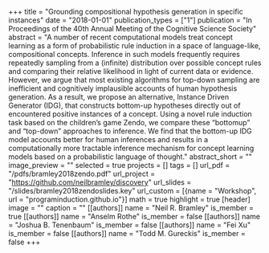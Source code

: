 +++
title = "Grounding compositional hypothesis generation in specific instances"
date = "2018-01-01"
publication_types = ["1"]
publication = "In Proceedings of the 40th Annual Meeting of the Cognitive Science Society"
abstract = "A number of recent computational models treat concept learning as a form of probabilistic rule induction in a space of language-like, compositional concepts. Inference in such models frequently requires repeatedly sampling from a (infinite) distribution over possible concept rules and comparing their relative likelihood in light of current data or evidence. However, we argue that most existing algorithms for top-down sampling are inefficient and cognitively implausible accounts of human hypothesis generation. As a result, we propose an alternative, Instance Driven Generator (IDG), that constructs bottom-up hypotheses directly out of encountered positive instances of a concept. Using a novel rule induction task based on the children’s game Zendo, we compare these “bottomup” and “top-down” approaches to inference. We find that the bottom-up IDG model accounts better for human inferences and results in a computationally more tractable inference mechanism for concept learning models based on a probabilistic language of thought."
abstract_short = ""
image_preview = ""
selected = true
projects = []
tags = []
url_pdf = "/pdfs/bramley2018zendo.pdf"
url_project = "https://github.com/neilbramley/discovery"
url_slides = "/slides/bramley2018zendoslides.key"
url_custom = [{name = "Workshop", url = "programinduction.github.io"}]
math = true
highlight = true
[header]
image = ""
caption = ""
[[authors]]
	name = "Neil R. Bramley"
	is_member = true
[[authors]]
	name = "Anselm Rothe"
	is_member = false
[[authors]]
	name = "Joshua B. Tenenbaum"
	is_member = false
[[authors]]
	name = "Fei Xu"
	is_member = false
[[authors]]
	name = "Todd M. Gureckis"
	is_member = false
+++
